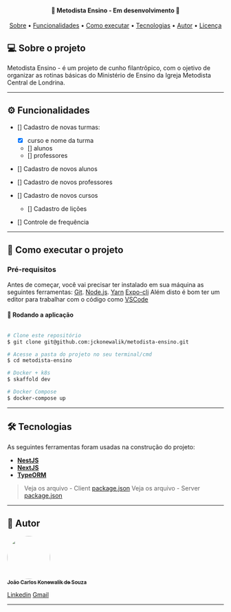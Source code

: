 <h4 align="center"> 
	🚧  Metodista Ensino - Em desenvolvimento 🚧
</h4>
<p align="center">
 <a href="#-sobre-o-projeto">Sobre</a> •
 <a href="#-funcionalidades">Funcionalidades</a> •
 <a href="#-como-executar-o-projeto">Como executar</a> • 
 <a href="#-tecnologias">Tecnologias</a> • 
 <a href="#-autor">Autor</a> • 
 <a href="#user-content--licença">Licença</a>
</p>

## 💻 Sobre o projeto

Metodista Ensino - é um projeto de cunho filantrôpico, com o ojetivo de organizar as rotinas básicas do Ministério de Ensino da Igreja Metodista Central de Londrina.

---

## ⚙️ Funcionalidades

- [] Cadastro de novas turmas:
  - [x] curso e nome da turma
  - [] alunos
  - [] professores

- [] Cadastro de novos alunos
- [] Cadastro de novos professores
- [] Cadastro de novos cursos
  - [] Cadastro de lições

- [] Controle de frequência
  
---

## 🚀 Como executar o projeto

### Pré-requisitos

Antes de começar, você vai precisar ter instalado em sua máquina as seguintes ferramentas:
[Git](https://git-scm.com). [Node.js](https://nodejs.org/en/). [Yarn](https://yarnpkg.com/) [Expo-cli](https://docs.expo.io/workflow/expo-cli/)
Além disto é bom ter um editor para trabalhar com o código como [VSCode](https://code.visualstudio.com/)


#### 🧭 Rodando a aplicação

```bash

# Clone este repositório
$ git clone git@github.com:jckonewalik/metodista-ensino.git

# Acesse a pasta do projeto no seu terminal/cmd
$ cd metodista-ensino

# Docker + k8s
$ skaffold dev

# Docker Compose
$ docker-compose up

```

---

## 🛠 Tecnologias

As seguintes ferramentas foram usadas na construção do projeto:

-   **[NestJS](https://nestjs.com/)**
-   **[NextJS](https://nextjs.org/)**
-   **[TypeORM](https://typeorm.io/#/)**

> Veja os arquivo - Client [package.json](https://github.com/jckonewalik/metodista-ensino/blob/main/client/package.json)
> Veja os arquivo - Server [package.json](https://github.com/jckonewalik/metodista-ensino/blob/main/server/package.json)

---

## 🦸 Autor

<a href="https://github.com/jckonewalik">
 <img style="border-radius: 50%;" src="https://avatars.githubusercontent.com/u/8429781?v=4" width="100px;" alt=""/>
 <br />
 <sub><b>João Carlos Konewalik de Souza</b></sub></a> <a href="https://github.com/jckonewalik" title="JCS Tecnologia"></a>
 <br />

[Linkedin](https://www.linkedin.com/in/jckonewalik/) 
[Gmail](mailto:joaocksouza@gmail.com)

---
